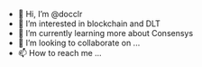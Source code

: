 - 👋 Hi, I’m @docclr
- 👀 I’m interested in blockchain and DLT
- 🌱 I’m currently learning more about Consensys
- 💞️ I’m looking to collaborate on ...
- 📫 How to reach me ...

<!---
docclr/docclr is a ✨ special ✨ repository because its `README.md` (this file) appears on your GitHub profile.
You can click the Preview link to take a look at your changes.
--->
